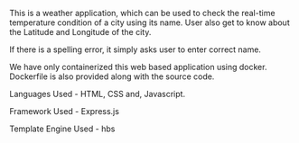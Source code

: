 This is a weather application, which can be used to check the real-time temperature condition of a city using its name. User also get to know about the Latitude and Longitude of the city.

If there is a spelling error, it simply asks user to enter correct name.

We have only containerized this web based application using docker. Dockerfile is also provided along with the source code.

Languages Used - HTML, CSS and, Javascript.

Framework Used - Express.js

Template Engine Used - hbs
